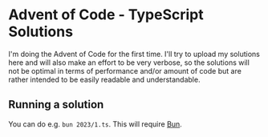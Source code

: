 # Advent of Code - TypeScript Solutions

I'm doing the Advent of Code for the first time. I'll try to upload my solutions here and will also make an effort to be very verbose, so the solutions will not be optimal in terms of performance and/or amount of code but are rather intended to be easily readable and understandable.

## Running a solution

You can do e.g. `bun 2023/1.ts`. This will require [Bun](https://bun.sh/).